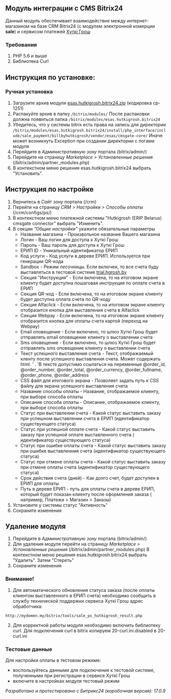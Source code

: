 ## Модуль интеграции с CMS Bitrix24
Данный модуль обеспечивает взаимодействие между интернет-магазином на базе CRM Bitrix24 (с модулем электронной
комерции __sale__) и сервисом платежей [Хуткi Грош](https://hutkigrosh.by)
  
### Требования ###
1. PHP 5.6 и выше
1. Библиотека Curl

## Инструкция по установке:

### Ручная установка
1. Загрузите архив модуля [esas.hutkigrosh.bitrix24.zip](https://bitbucket.org/esasby/cmsgate-bitrix24-hutkigrosh/raw/master/esas.hutkigrosh.bitrix24.zip)
(кодировка cp-1251) 
1. Распакуйте архив в папку 
```/bitrix/modules/```
После распаковки должна появиться папка 
```/bitrix/modules/esas.hutkigrosh.bitrix24```
1. Убедитесь, что у системы bitrix есть права на запись для директории
```/bitrix/modules/esas.hutkigrosh.bitrix24/install/php_interface/include/sale_payment/billbyhutkigrosh/vendor/esas/cmsgate-core/```
Иначе может возникнуть Exception при создании директории с логами модуля
1. Перейдите в _Административную зону_ портала (bitrix/admin/)
1. Перейдите на страницу _Marketplace > Установленные решения_ (/bitrix/admin/partner_modules.php)
1. В контекстном меню решения esas.hutkigrosh.bitrix24 выбрать "Установить".

## Инструкция по настройке
1. Вернитесь в _Сайт зону_ портала (/crm)
2. Перейти на страницу _CRM > Настройки > Способы оплаты_ (/crm/configs/ps/)
3. В контекстном меню платежной системы "Hutkigrosh (ERIP Belarus) cmsgate connector" выбрать "Изменить".
4. В секции _"Общие настройки"_ укажите обязательные параметры
    * Название магазина - Произвольное название Вашего магазина
    * Логин - Ваш логин для доступа к Хуткi Грош
    * Пароль - Ваш пароль для доступа к Хуткi Грош
    * ЕРИП ID - Уникальный идентификатор ЕРИП
    * Код услуги - Код услуги в дереве ЕРИП. Используется при генерации QR-кода
    * Sandbox - Режим *песочницы*. Если включен, то все счета буду выставляться в тестовой
      системе [trial.hgrosh.by](https://trial.hgrosh.by)
    * Секция "Инструкция" - Если включена, то на итоговом экране клиенту будет доступна пошаговая инструкция по оплате
      счета в ЕРИП
    * Секция QR-код - Если включена, то на итоговом экране клиенту будет доступна оплата счета по QR-коду
    * Секция Alfaclick - Если включена, то на итоговом экране клиенту отобразится кнопка для выставления счета в
      Alfaclick
    * Секция Webpay - Если включена, то на итоговом экране клиенту отобразится кнопка для оплаты счета картой (переход
      на
      Webpay)
    * Email оповещение - Если включено, то шлюз Хуткi Грош будет отправлять email оповещение клиенту о выставлении счета
    * Sms оповещение - Если включено, то шлюз Хуткi Грош будет отправлять sms оповещение клиенту о выставлении счета
    * Текст успешного выставления счета - Текст, отображаемый кленту после успешного выставления счета. Может содержать
      html. ' .
      'В тексте допустимо ссылаться на переменные @order_id, @order_number, @order_total, @order_currency,
      @order_fullname, @order_phone, @order_address
    * CSS файл для итогового экрана - Позволяет задать путь к CSS файлу для экрана успешного выставления счета
    * Название способы оплаты - Название, отображаемое клиенту, при выборе способа оплаты
    * Описание способа оплаты - Описание, отображаемое клиенту, при выборе способа оплаты
    * Статус при выставлении счета - Какой статус выставить заказу при успешном выставлении счета в ЕРИП (идентификатор
      существующего статуса)
    * Статус при успешной оплате счета - Какой статус выставить заказу при успешной оплате выставленного счета (
     идентификатор существующего статуса)
   * Статус при ошибке оплаты счета - Какой статус выставить заказу при ошибке выставленния счета (идентификатор
     существующего статуса)
   * Статус при отмене оплаты счета - Какой статус выставить заказу при отмене оплаты счета (идентификатор существующего
     статуса)
   * Срок действия счета (дней) - Как долго счет, будет доступен в ЕРИП для оплаты
   * Путь в дереве ЕРИП - путь для оплаты счета в дереве ЕРИП, который будет показан клиенту после оформления заказа (
     например, Платежи > Магазин > Заказы)
5. Установите у системы статус "Активность"
6. Сохраните изменения

## Удаление модуля
1. Перейдите в _Административную зону_ портала (bitrix/admin/)
1. Для удаления модуля перейти на страницу _Marketplace > Установленные решения_ (/bitrix/admin/partner_modules.php)
В контекстном меню решения esas.hutkigrosh.bitrix24 выбрать "Удалить". Затем "Стереть"
1. Сохраните изменения

### Внимание!

1. Для автоматического обновления статуса заказа (после оплаты клиентом выставленного в ЕРИП счета) необходимо сообщить
   в службу технической поддержки сервиса Хуткi Грош адрес обработчика:

```
http://mydomen.my/bitrix/tools/sale_ps_hutkigrosh_result.php
```

2. Для корректной работы модуля необходимо включить библиотеку curl. Для подключения curl в bitrix копируем
   20-curl.ini.disabled в 20-curl.ini

### Тестовые данные

Для настройки оплаты в тестовом режиме:

* воспользуйтесь данными для подключения к тестовой системе, полученными при регистрации в сервисе Хуткi Грош
* включите в настройках модуля тестовый режим

_Разработано и протестировано с Битрикс24 (коробочная версия): 17.0.9_


